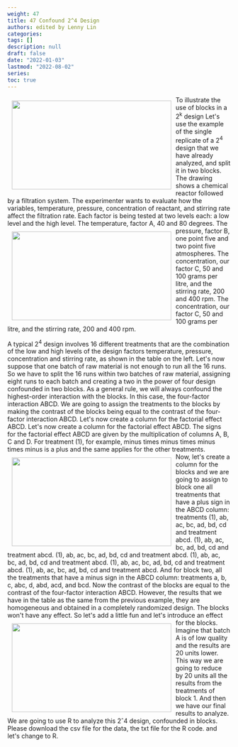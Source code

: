 ```yaml
---
weight: 47
title: 47 Confound 2^4 Design
authors: edited by Lenny Lin
categories: 
tags: []
description: null
draft: false
date: "2022-01-03"
lastmod: "2022-08-02"
series: 
toc: true
---
```





<!--more-->
<img width ="360" height= "200" src = "/docs/images/Screenshot 2022-08-04 210054.png" style ="float: left" HSPACE="10" VSPACE="10"/>
To illustrate the use of blocks in a 2<sup>k</sup> design Let's use the example of the single replicate of a 2<sup>4</sup> design that we have already analyzed, and split it in two blocks. The drawing shows a chemical reactor followed by a filtration system. The experimenter wants to evaluate how the variables, temperature, pressure, concentration of reactant, and stirring rate affect the filtration rate. Each factor is being tested at two levels each: a low level and the high level. 
<img width ="360" height= "200" src = "/docs/images/Screenshot 2022-08-04 210225.png" style ="float: left" HSPACE="10" VSPACE="10"/>
The temperature, factor A, 40 and 80 degrees. The pressure, factor B, one point five and two point five atmospheres. The concentration, our factor C, 50 and 100 grams per litre, and the stirring rate, 200 and 400 rpm. The concentration, our factor C, 50 and 100 grams per litre, and the stirring rate, 200 and 400 rpm.   
<br>  

A typical 2<sup>4</sup> design involves 16 different treatments that are the combination of the low and high levels of the design factors temperature, pressure, concentration and stirring rate, as shown in the table on the left. Let's now suppose that one batch of raw material is not enough to run all the 16 runs. So we have to split the 16 runs within two batches of raw material, assigning eight runs to each batch and creating a two in the power of four design confounded in two blocks. As a general rule, we will always confound the highest-order interaction with the blocks. In this case, the four-factor interaction ABCD. We are going to assign the treatments to the blocks by making the contrast of the blocks being equal to the contrast of the four-factor interaction ABCD. Let's now create a column for the factorial effect ABCD. Let's now create a column for the factorial effect ABCD. The signs for the factorial effect ABCD are given by the multiplication of columns A, B, C and D. For treatment (1), for example, minus times minus times minus times minus is a plus and the same applies for the other treatments.   
<img width ="360" height= "200" src = "/docs/images/Screenshot 2022-08-04 210935.png" style ="float: left" HSPACE="10" VSPACE="10"/>
Now, let's create a column for the blocks and we are going to assign to block one all treatments that have a plus sign in the ABCD column: treatments (1), ab, ac, bc, ad, bd, cd and treatment abcd. (1), ab, ac, bc, ad, bd, cd and treatment abcd. (1), ab, ac, bc, ad, bd, cd and treatment abcd. (1), ab, ac, bc, ad, bd, cd and treatment abcd. (1), ab, ac, bc, ad, bd, cd and treatment abcd. (1), ab, ac, bc, ad, bd, cd and treatment abcd. And for block two, all the treatments that have a minus sign in the ABCD column: treatments a, b, c, abc, d, abd, acd, and bcd. Now the contrast of the blocks are equal to the contrast of the four-factor interaction ABCD. However, the results that we have in the table as the same from the previous example, they are homogeneous and obtained in a completely randomized design. The blocks won't have any effect. So let's add a little fun and let's introduce an effect for the blocks. 
<img width ="360" height= "200" src = "/docs/images/Screenshot 2022-08-04 211547.png" style ="float: left" HSPACE="10" VSPACE="10"/>
Imagine that batch A is of low quality and the results are 20 units lower. This way we are going to reduce by 20 units all the results from the treatments of block 1. And then we have our final results to analyze. We are going to use R to analyze this 2ˆ4 design, confounded in blocks. Please download the csv file for the data, the txt file for the R code. and let's change to R. 
